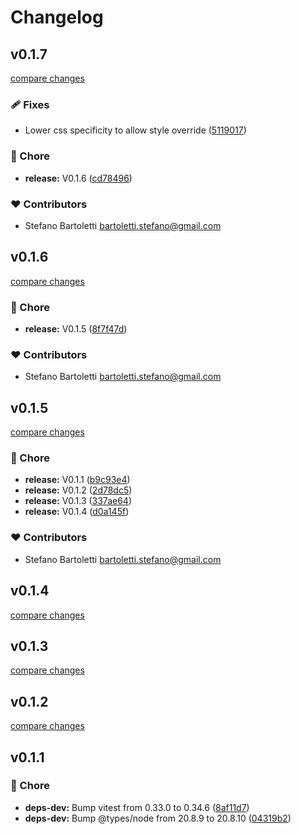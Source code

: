 # Changelog


## v0.1.7

[compare changes](https://github.com/stefanobartoletti/nuxt-social-share/compare/v0.1.6...v0.1.7)

### 🩹 Fixes

- Lower css specificity to allow style override ([5119017](https://github.com/stefanobartoletti/nuxt-social-share/commit/5119017))

### 🏡 Chore

- **release:** V0.1.6 ([cd78496](https://github.com/stefanobartoletti/nuxt-social-share/commit/cd78496))

### ❤️ Contributors

- Stefano Bartoletti <bartoletti.stefano@gmail.com>

## v0.1.6

[compare changes](https://github.com/stefanobartoletti/nuxt-social-share/compare/v0.1.5...v0.1.6)

### 🏡 Chore

- **release:** V0.1.5 ([8f7f47d](https://github.com/stefanobartoletti/nuxt-social-share/commit/8f7f47d))

### ❤️ Contributors

- Stefano Bartoletti <bartoletti.stefano@gmail.com>

## v0.1.5

[compare changes](https://github.com/stefanobartoletti/nuxt-social-share/compare/v0.1.1...v0.1.5)

### 🏡 Chore

- **release:** V0.1.1 ([b9c93e4](https://github.com/stefanobartoletti/nuxt-social-share/commit/b9c93e4))
- **release:** V0.1.2 ([2d78dc5](https://github.com/stefanobartoletti/nuxt-social-share/commit/2d78dc5))
- **release:** V0.1.3 ([337ae64](https://github.com/stefanobartoletti/nuxt-social-share/commit/337ae64))
- **release:** V0.1.4 ([d0a145f](https://github.com/stefanobartoletti/nuxt-social-share/commit/d0a145f))

### ❤️ Contributors

- Stefano Bartoletti <bartoletti.stefano@gmail.com>

## v0.1.4

[compare changes](https://github.com/stefanobartoletti/nuxt-social-share/compare/v0.1.3...v0.1.4)

## v0.1.3

[compare changes](https://github.com/stefanobartoletti/nuxt-social-share/compare/v0.1.2...v0.1.3)

## v0.1.2

[compare changes](https://github.com/stefanobartoletti/nuxt-social-share/compare/v0.1.1...v0.1.2)

## v0.1.1


### 🏡 Chore

- **deps-dev:** Bump vitest from 0.33.0 to 0.34.6 ([8af11d7](https://github.com/stefanobartoletti/nuxt-social-share/commit/8af11d7))
- **deps-dev:** Bump @types/node from 20.8.9 to 20.8.10 ([04319b2](https://github.com/stefanobartoletti/nuxt-social-share/commit/04319b2))

